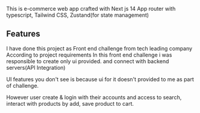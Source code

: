 This is e-commerce web app crafted with Next js 14 App router with typescript, Tailwind CSS, Zustand(for state management)

## Features

I have done this project as Front end challenge from tech leading company
According to project requirements In this front end challenge i was responsible to create only ui provided.
and connect with backend servers(API Integration)

UI features you don't see is because ui for it doesn't provided to me as part of challenge.

However user create & login with their accounts and access to search, interact with products by add, save product to cart.
